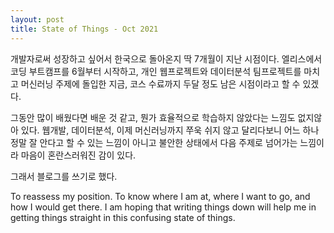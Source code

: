 ```yaml
---
layout: post
title: State of Things - Oct 2021
---
```


개발자로써 성장하고 싶어서 한국으로 돌아온지 딱 7개월이 지난 시점이다.
엘리스에서 코딩 부트캠프를 6월부터 시작하고, 개인 웹프로젝트와 데이터분석 팀프로젝트를 마치고 머신러닝 주제에 돌입한 지금, 코스 수료까지 두달 정도 남은 시점이라고 할 수 있겠다.

그동안 많이 배웠다면 배운 것 같고, 뭔가 효율적으로 학습하지 않았다는 느낌도 없지않아 있다.
웹개발, 데이터분석, 이제 머신러닝까지 쭈욱 쉬지 않고 달리다보니 어느 하나 정말 잘 안다고 할 수 있는 느낌이 아니고
불안한 상태에서 다음 주제로 넘어가는 느낌이라 마음이 혼란스러워진 감이 있다.

그래서 블로그를 쓰기로 했다.

To reassess my position.
To know where I am at, where I want to go, and how I would get there.
I am hoping that writing things down will help me in getting things straight in this confusing state of things.

